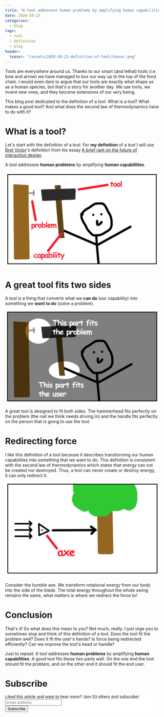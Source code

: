 ```yaml
---
title: "A tool addresses human problems by amplifying human capabilities"
date: 2020-10-23
categories:
  - blog
tags:
  - tool
  - definition
  - blog
header:
  teaser: "/assets/2020-10-23-definition-of-tool/teaser.png"
---
```


Tools are everywhere around us. Thanks to our smart (and lethal) tools (i.e. bow and
arrow) we have managed to box our way up to the top of the food chain. I
would even dare to argue that our tools are exactly what shape us as a human
species, but that's a story for another day. We use tools, we invent new
ones, and they become extensions of our very being.

This blog post dedicated to the definition of a tool. What is a tool? What
makes a good tool? And what does the second law of thermodynamics have to do
with it?

# What is a tool?

Let's start with the definition of a tool. 
For **my definition** of a tool I will use [Bret Victor](http://worrydream.com/)'s definition from his essay [A brief rant on the future of interaction design](http://worrydream.com/ABriefRantOnTheFutureOfInteractionDesign/). 

A tool addresses **human problems** by amplifying **human capabilities**.

![](/../assets/2020-10-23-definition-of-tool/2020-10-23-15-53-16.png)

# A great tool fits two sides

A tool is a thing that converts what we __can do__ (our capability) into
something we __want to do__ (solve a problem).

![](/../assets/2020-10-23-definition-of-tool/2020-10-23-15-54-53.png)

A great tool is designed to fit both sides. The hammerhead fits perfectly on
the problem (the nail we think needs driving in) and the handle fits
perfectly on the person that is going to use the tool.

# Redirecting force

I like this definition of a tool because it describes transforming our human
capabilities into something that we want to do. This definition is consistent
with the second law of thermodynamics which states that energy can not be
created nor destroyed. Thus, a tool can never create or destroy energy, it
can only redirect it.

![](/../assets/2020-10-23-definition-of-tool/2020-10-23-15-55-02.png)

Consider the humble axe. We transform rotational energy from our body into
the side of the blade. The total energy throughout the whole swing remains
the same, what matters is where we redirect the force to!

# Conclusion 

That's it! So what does this mean to you? Not much, really. I just urge you
to sometimes stop and think of this definition of a tool. Does the tool fit
the problem well? Does it fit the user's hands? Is force being redirected
efficiently? Can we improve the tool's head or handle?

Just to repeat: A tool addresses **human problems** by amplifying **human
capabilities**. A good tool fits these two parts well. On the one end the
tool should fit the problem, and on the other end it should fit the end user.

# Subscribe 

<!-- Begin Mailchimp Signup Form -->
<link href="//cdn-images.mailchimp.com/embedcode/horizontal-slim-10_7.css" rel="stylesheet" type="text/css">
<style type="text/css">
  #mc_embed_signup{background:#fff; clear:left; font:14px Helvetica,Arial,sans-serif; width:100%;}
  /* Add your own Mailchimp form style overrides in your site stylesheet or in this style block.
     We recommend moving this block and the preceding CSS link to the HEAD of your HTML file. */
</style>
<div id="mc_embed_signup">
<form action="https://gmail.us3.list-manage.com/subscribe/post?u=92fe86c389878585bc87837e8&amp;id=50543deff9" method="post" id="mc-embedded-subscribe-form" name="mc-embedded-subscribe-form" class="validate" target="_blank" novalidate>
    <div id="mc_embed_signup_scroll">
  <label for="mce-EMAIL">Liked this article and want to hear more? Join 53 others and subscribe!</label>
  <input type="email" value="" name="EMAIL" class="email" id="mce-EMAIL" placeholder="email address" required>
    <!-- real people should not fill this in and expect good things - do not remove this or risk form bot signups-->
    <div style="position: absolute; left: -5000px;" aria-hidden="true"><input type="text" name="b_92fe86c389878585bc87837e8_50543deff9" tabindex="-1" value=""></div>
    <div class="clear"><input type="submit" value="Subscribe" name="subscribe" id="mc-embedded-subscribe" class="button"></div>
    </div>
</form>
</div>
<!--End mc_embed_signup-->